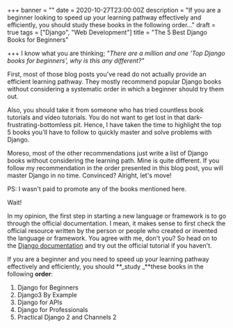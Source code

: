 +++
banner = ""
date = 2020-10-27T23:00:00Z
description = "If you are a beginner looking to speed up your learning pathway effectively and efficiently, you should study these books in the following order..."
draft = true
tags = ["Django", "Web Development"]
title = "The 5 Best Django Books for Beginners"

+++
I know what you are thinking; _"There are a million and one 'Top Django books for beginners', why is this any different?"_

First, most of those blog posts you've read do not actually provide an efficient learning pathway. They mostly recommend popular Django books without considering a systematic order in which a beginner should try them out.

Also, you should take it from someone who has tried countless book tutorials and video tutorials. You do not want to get lost in that dark-frustrating-bottomless pit. Hence, I have taken the time to highlight the top 5 books you'll have to follow to quickly master and solve problems with Django.

Moreso, most of the other recommendations just write a list of Django books without considering the learning path. Mine is quite different. If you follow my recommendation in the order presented in this blog post, you will master Django in no time. Convinced? Alright, let's move!

PS: I wasn't paid to promote any of the books mentioned here.

Wait!

In my opinion, the first step in starting a new language or framework is to go through the official documentation. I mean, it makes sense to first check the official resource written by the person or people who created or invented the language or framework. You agree with me, don't you? So head on to the [Django documentation](https://docs.djangoproject.com/en/3.1/intro/) and try out the official tutorial if you haven't.

If you are a beginner and you need to speed up your learning pathway effectively and efficiently, you should **_study _**these books in the following **order**:

1. Django for Beginners
2. Django3 By Example
3. Django for APIs
4. Django for Professionals
5. Practical Django 2 and Channels 2